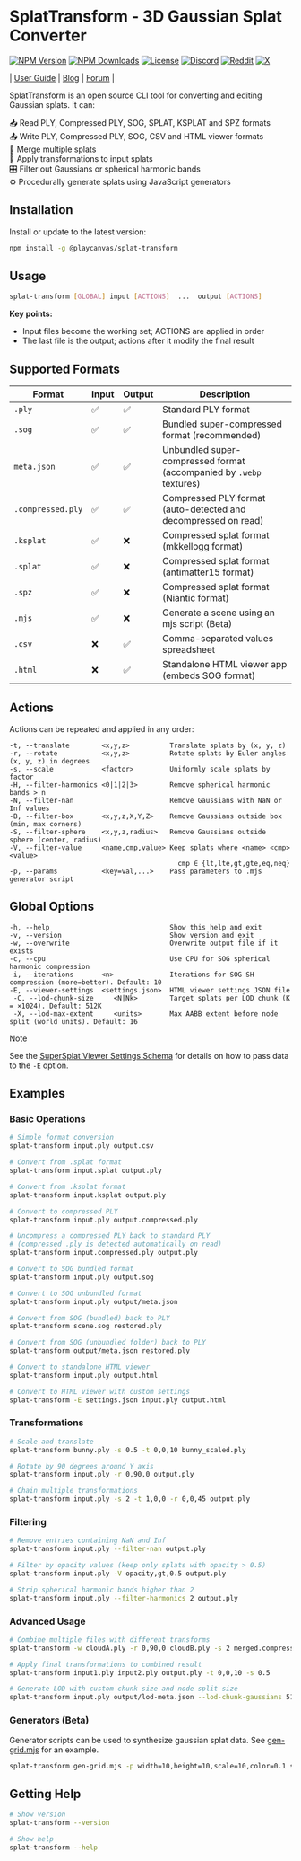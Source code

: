 # SplatTransform - 3D Gaussian Splat Converter

[![NPM Version](https://img.shields.io/npm/v/@playcanvas/splat-transform.svg)](https://www.npmjs.com/package/@playcanvas/splat-transform)
[![NPM Downloads](https://img.shields.io/npm/dw/@playcanvas/splat-transform)](https://npmtrends.com/@playcanvas/splat-transform)
[![License](https://img.shields.io/npm/l/@playcanvas/splat-transform.svg)](https://github.com/playcanvas/splat-transform/blob/main/LICENSE)
[![Discord](https://img.shields.io/badge/Discord-5865F2?style=flat&logo=discord&logoColor=white&color=black)](https://discord.gg/RSaMRzg)
[![Reddit](https://img.shields.io/badge/Reddit-FF4500?style=flat&logo=reddit&logoColor=white&color=black)](https://www.reddit.com/r/PlayCanvas)
[![X](https://img.shields.io/badge/X-000000?style=flat&logo=x&logoColor=white&color=black)](https://x.com/intent/follow?screen_name=playcanvas)

| [User Guide](https://developer.playcanvas.com/user-manual/gaussian-splatting/editing/splat-transform/) | [Blog](https://blog.playcanvas.com/) | [Forum](https://forum.playcanvas.com/) |

SplatTransform is an open source CLI tool for converting and editing Gaussian splats. It can:

📥 Read PLY, Compressed PLY, SOG, SPLAT, KSPLAT and SPZ formats  
📤 Write PLY, Compressed PLY, SOG, CSV and HTML viewer formats  
🔗 Merge multiple splats  
🔄 Apply transformations to input splats  
🎛️ Filter out Gaussians or spherical harmonic bands  
⚙️ Procedurally generate splats using JavaScript generators

## Installation

Install or update to the latest version:

```bash
npm install -g @playcanvas/splat-transform
```

## Usage

```bash
splat-transform [GLOBAL] input [ACTIONS]  ...  output [ACTIONS]
```

**Key points:**
- Input files become the working set; ACTIONS are applied in order
- The last file is the output; actions after it modify the final result

## Supported Formats

| Format | Input | Output | Description |
| ------ | ----- | ------ | ----------- |
| `.ply` | ✅ | ✅ | Standard PLY format |
| `.sog` | ✅ | ✅ | Bundled super-compressed format (recommended) |
| `meta.json` | ✅ | ✅ | Unbundled super-compressed format (accompanied by `.webp` textures) |
| `.compressed.ply` | ✅ | ✅ | Compressed PLY format (auto-detected and decompressed on read) |
| `.ksplat` | ✅ | ❌ | Compressed splat format (mkkellogg format) |
| `.splat` | ✅ | ❌ | Compressed splat format (antimatter15 format) |
| `.spz` | ✅ | ❌ | Compressed splat format (Niantic format) |
| `.mjs` | ✅ | ❌ | Generate a scene using an mjs script (Beta) |
| `.csv` | ❌ | ✅ | Comma-separated values spreadsheet |
| `.html` | ❌ | ✅ | Standalone HTML viewer app (embeds SOG format) |

## Actions

Actions can be repeated and applied in any order:

```none
-t, --translate        <x,y,z>          Translate splats by (x, y, z)
-r, --rotate           <x,y,z>          Rotate splats by Euler angles (x, y, z) in degrees
-s, --scale            <factor>         Uniformly scale splats by factor
-H, --filter-harmonics <0|1|2|3>        Remove spherical harmonic bands > n
-N, --filter-nan                        Remove Gaussians with NaN or Inf values
-B, --filter-box       <x,y,z,X,Y,Z>    Remove Gaussians outside box (min, max corners)
-S, --filter-sphere    <x,y,z,radius>   Remove Gaussians outside sphere (center, radius)
-V, --filter-value     <name,cmp,value> Keep splats where <name> <cmp> <value>
                                          cmp ∈ {lt,lte,gt,gte,eq,neq}
-p, --params           <key=val,...>    Pass parameters to .mjs generator script
```

## Global Options

```none
-h, --help                              Show this help and exit
-v, --version                           Show version and exit
-w, --overwrite                         Overwrite output file if it exists
-c, --cpu                               Use CPU for SOG spherical harmonic compression
-i, --iterations       <n>              Iterations for SOG SH compression (more=better). Default: 10
-E, --viewer-settings  <settings.json>  HTML viewer settings JSON file
 -C, --lod-chunk-size     <N|Nk>        Target splats per LOD chunk (K = ×1024). Default: 512K
 -X, --lod-max-extent     <units>       Max AABB extent before node split (world units). Default: 16
```

> [!NOTE]
> See the [SuperSplat Viewer Settings Schema](https://github.com/playcanvas/supersplat-viewer?tab=readme-ov-file#settings-schema) for details on how to pass data to the `-E` option.

## Examples

### Basic Operations

```bash
# Simple format conversion
splat-transform input.ply output.csv

# Convert from .splat format
splat-transform input.splat output.ply

# Convert from .ksplat format
splat-transform input.ksplat output.ply

# Convert to compressed PLY
splat-transform input.ply output.compressed.ply

# Uncompress a compressed PLY back to standard PLY
# (compressed .ply is detected automatically on read)
splat-transform input.compressed.ply output.ply

# Convert to SOG bundled format
splat-transform input.ply output.sog

# Convert to SOG unbundled format
splat-transform input.ply output/meta.json

# Convert from SOG (bundled) back to PLY
splat-transform scene.sog restored.ply

# Convert from SOG (unbundled folder) back to PLY
splat-transform output/meta.json restored.ply

# Convert to standalone HTML viewer
splat-transform input.ply output.html

# Convert to HTML viewer with custom settings
splat-transform -E settings.json input.ply output.html
```

### Transformations

```bash
# Scale and translate
splat-transform bunny.ply -s 0.5 -t 0,0,10 bunny_scaled.ply

# Rotate by 90 degrees around Y axis
splat-transform input.ply -r 0,90,0 output.ply

# Chain multiple transformations
splat-transform input.ply -s 2 -t 1,0,0 -r 0,0,45 output.ply
```

### Filtering

```bash
# Remove entries containing NaN and Inf
splat-transform input.ply --filter-nan output.ply

# Filter by opacity values (keep only splats with opacity > 0.5)
splat-transform input.ply -V opacity,gt,0.5 output.ply

# Strip spherical harmonic bands higher than 2
splat-transform input.ply --filter-harmonics 2 output.ply
```

### Advanced Usage

```bash
# Combine multiple files with different transforms
splat-transform -w cloudA.ply -r 0,90,0 cloudB.ply -s 2 merged.compressed.ply

# Apply final transformations to combined result
splat-transform input1.ply input2.ply output.ply -t 0,0,10 -s 0.5

# Generate LOD with custom chunk size and node split size
splat-transform input.ply output/lod-meta.json --lod-chunk-gaussians 512K --lod-max-node-size 16
```

### Generators (Beta)

Generator scripts can be used to synthesize gaussian splat data. See [gen-grid.mjs](generators/gen-grid.mjs) for an example.

```bash
splat-transform gen-grid.mjs -p width=10,height=10,scale=10,color=0.1 scenes/grid.ply -w
```

## Getting Help

```bash
# Show version
splat-transform --version

# Show help
splat-transform --help
```
